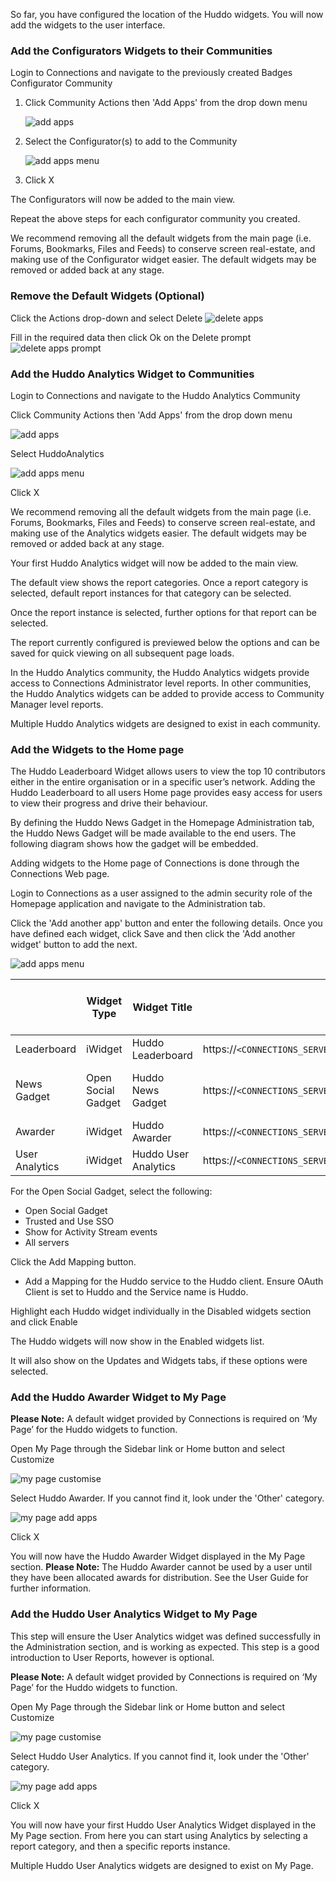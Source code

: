 So far, you have configured the location of the Huddo widgets. You will now add the widgets to the user interface.

### Add the Configurators Widgets to their Communities

Login to Connections and navigate to the previously created Badges Configurator Community

1. Click Community Actions then 'Add Apps' from the drop down menu
   
    ![add apps](community_add_apps.png)

1. Select the Configurator(s) to add to the Community

    ![add apps menu](add_apps_menu.png)

1. Click X

The Configurators will now be added to the main view.

Repeat the above steps for each configurator community you created.

We recommend removing all the default widgets from the main page (i.e. Forums, Bookmarks, Files and Feeds) to conserve screen real-estate, and
making use of the Configurator widget easier. The default widgets may be removed or added back at any stage.

### Remove the Default Widgets (Optional)

Click the Actions drop-down and select Delete
    ![delete apps](delete_widget.png)

Fill in the required data then click Ok on the Delete prompt
    ![delete apps prompt](delete_widget_prompt.png)

### Add the Huddo Analytics Widget to Communities

Login to Connections and navigate to the Huddo Analytics Community

Click Community Actions then 'Add Apps' from the drop down menu

![add apps](community_add_apps.png)

Select HuddoAnalytics

![add apps menu](add_apps_menu.png)

Click X

We recommend removing all the default widgets from the main page (i.e. Forums, Bookmarks, Files and Feeds) to conserve screen real-estate, and making use of the Analytics widgets easier. The default widgets may be removed or added back at any stage.

Your first Huddo Analytics widget will now be added to the main view.

The default view shows the report categories. Once a report category is selected, default report instances for that category can be selected.

Once the report instance is selected, further options for that report can be selected.

The report currently configured is previewed below the options and can be saved for quick viewing on all subsequent page loads.

In the Huddo Analytics community, the Huddo Analytics widgets provide access to Connections Administrator level reports. In other communities, the Huddo Analytics widgets can be added to provide access to Community Manager level reports.

Multiple Huddo Analytics widgets are designed to exist in each community.

### Add the Widgets to the Home page

The Huddo Leaderboard Widget allows users to view the top 10 contributors either in the entire organisation or in a specific user’s network. Adding the
Huddo Leaderboard to all users Home page provides easy access for users to view their progress and drive their behaviour.

By defining the Huddo News Gadget in the Homepage Administration tab, the Huddo News Gadget will be made available to the end users. The following diagram shows how the gadget will be embedded.

Adding widgets to the Home page of Connections is done through the Connections Web page. 

Login to Connections as a user assigned to the admin security role of the Homepage application and navigate to the Administration tab.

Click the 'Add another app' button and enter the following details. Once you have defined each widget, click Save and then click the 'Add another widget' button to add the next.

![add apps menu](add_another_app.png)

|                | Widget Type        | Widget Title         | URL Address                                                     | Use HCL Connections specific tags | Display on My Page | Display on Updates Pages | Opened by Default | Multiple apps | Prerequisites                                  |
|----------------|--------------------|----------------------|-----------------------------------------------------------------|-----------------------------------|--------------------|--------------------------|-------------------|---------------|------------------------------------------------|
| Leaderboard    | iWidget            | Huddo Leaderboard    | https://`<CONNECTIONS_SERVER_URL>`/Huddo/RankingDisplay.xml     | False                             | False              | True                     | True              | False         | profiles                                       |
| News Gadget    | Open Social Gadget | Huddo News Gadget    | https://`<CONNECTIONS_SERVER_URL>`/Huddo/HuddoNewsGadget.xml    | True                              | False              | False                    | True              | False         | oauthprovider, oauth, opensocial, webresources |
| Awarder        | iWidget            | Huddo Awarder        | https://`<CONNECTIONS_SERVER_URL>`/Huddo/HuddoAwarder.xml       | False                             | True               | False                    | False             | False         | -                                              |
| User Analytics | iWidget            | Huddo User Analytics | https://`<CONNECTIONS_SERVER_URL>`/Huddo/AnalyticsDashboard.xml | False                             | True               | False                    | False             | True          | -                                              |

For the Open Social Gadget, select the following:

- Open Social Gadget
- Trusted and Use SSO
- Show for Activity Stream events
- All servers

Click the Add Mapping button.

- Add a Mapping for the Huddo service to the Huddo client. Ensure OAuth Client is set to Huddo and the Service name is Huddo.

Highlight each Huddo widget individually in the Disabled widgets section and click Enable

The Huddo widgets will now show in the Enabled widgets list.

It will also show on the Updates and Widgets tabs, if these options were selected.

### Add the Huddo Awarder Widget to My Page

**Please Note:** A default widget provided by Connections is required on ‘My Page’ for the Huddo widgets to function.

Open My Page through the Sidebar link or Home button and select Customize

![my page customise](my_page_customise.png)

Select Huddo Awarder. If you cannot find it, look under the 'Other' category.

![my page add apps](my_page_add_apps.png)

Click X

You will now have the Huddo Awarder Widget displayed in the My Page section.
**Please Note:** The Huddo Awarder cannot be used by a user until they have been allocated awards for distribution. See the User Guide for further
information.

### Add the Huddo User Analytics Widget to My Page

This step will ensure the User Analytics widget was defined successfully in the Administration section, and is working as expected. This step is a good introduction to User Reports, however is optional.

**Please Note:** A default widget provided by Connections is required on ‘My Page’ for the Huddo widgets to function.

Open My Page through the Sidebar link or Home button and select Customize

![my page customise](my_page_customise.png)

Select Huddo User Analytics. If you cannot find it, look under the 'Other' category.

![my page add apps](my_page_add_apps.png)

Click X

You will now have your first Huddo User Analytics Widget displayed in the My Page section. From here you can start using Analytics by selecting a report category, and then a specific reports instance.

Multiple Huddo User Analytics widgets are designed to exist on My Page.

